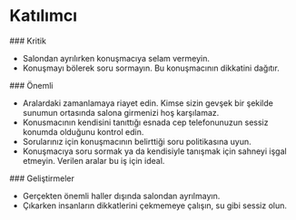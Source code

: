 # Katılımcı

### Kritik

-  Salondan ayrılırken konuşmacıya selam vermeyin.
- Konuşmayı bölerek soru sormayın. Bu konuşmacının dikkatini dağıtır.

### Önemli

- Aralardaki zamanlamaya riayet edin. Kimse sizin gevşek bir şekilde sunumun ortasında salona girmenizi hoş karşılamaz.
- Konusmacının kendisini tanıttığı esnada cep telefonunuzun sessiz konumda olduğunu kontrol edin.
- Sorularınız için konuşmacının belirttiği soru politikasına uyun.
- Konuşmacıya soru sormak ya da kendisiyle tanışmak için sahneyi işgal etmeyin. Verilen aralar bu iş için ideal.

### Geliştirmeler

- Gerçekten önemli haller dışında salondan ayrılmayın.
- Çıkarken insanların dikkatlerini çekmemeye çalışın, su gibi sessiz olun.
